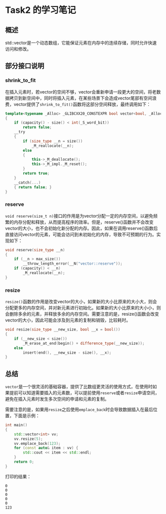 # Task2 的学习笔记
## 概述
std::vector是一个动态数组，它能保证元素在内存中的连续存储，同时允许快速访问和修改。
## 部分接口说明
### shrink_to_fit
在插入元素时，若vector的空间不够，vector会重新申请一段更大的空间，将老数据拷贝到新空间中，同时将插入元素，在某些场景下会造成vector尾部有空间浪费，vector提供了`shrink_to_fit()`函数将这部分空间释放，最终调用如下：
```c++
template<typename _Alloc> _GLIBCXX20_CONSTEXPR bool vector<bool, _Alloc>::_M_shrink_to_fit()
{
    if (capacity() - size() < int(_S_word_bit))
        return false;
    __try
    {
        if (size_type __n = size())
            _M_reallocate(__n);
        else
        {
            this->_M_deallocate();
            this->_M_impl._M_reset();
        }
        return true;
    }
    __catch(...)
    { return false; }
}
```
### reserve
`void reserve(size_t n)`接口的作用是为vector分配一定的内存空间，以避免频繁的内存分配和释放，从而提高程序的效率。但是，reserve()函数并不会改变vector的大小，也不会初始化新分配的内存。因此，如果在调用reserve()函数后直接访问vector的元素，可能会访问到未初始化的内存，导致不可预期的行为。实现如下：
```c++
void reserve(size_type __n)
{
    if (__n > max_size())
        __throw_length_error(__N("vector::reserve"));
    if (capacity() < __n)
        _M_reallocate(__n);
}
```

### resize
`resize()`函数的作用是改变vector的大小，如果新的大小比原来的大小大，则会分配更多的内存空间，并对新元素进行初始化。如果新的大小比原来的大小小，则会删除多余的元素，并释放多余的内存空间。需要注意的是，resize()函数会改变vector的大小，因此可能会涉及到元素的复制和销毁，比较耗时。
```c++
void resize(size_type __new_size, bool __x = bool())
{
    if (__new_size < size())
        _M_erase_at_end(begin() + difference_type(__new_size));
    else
        insert(end(), __new_size - size(), __x);
}
```
## 总结
`vector`是一个很灵活的基础容器，提供了比数组更灵活的使用方式，在使用时如果提前可以知道需要插入的元素数，可以提前使用`reserve`或者`resize`申请空间，避免在插入元素时发生多次空间的申请和元素的复制。

需要注意的是，如果用`resize`之后使用`emplace_back`时会导致数据插入在最后位置，下面是示例：
```c++
int main()
{
    std::vector<int> vv;
    vv.resize(5);
    vv.emplace_back(123);
    for (const auto& item : vv) {
        std::cout << item << std::endl;
    }
    return 0;
}
```
打印的结果：
```shell
0
0
0
0
0
123
```